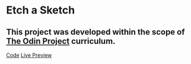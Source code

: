 # Etch a Sketch

## This project was developed within the scope of [The Odin Project](https://www.theodinproject.com/) curriculum.

[Code](https://github.com/Kurt3z/etch-a-sketch)
[Live Preview](https://kurt3z.github.io/etch-a-sketch/)
